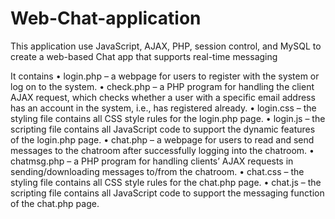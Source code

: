# Web-Chat-application
This application use JavaScript, AJAX, PHP, session control, and MySQL to create a web-based Chat app that supports real-time messaging

It contains 
• login.php – a webpage for users to register with the system or log on to the system.
• check.php – a PHP program for handling the client AJAX request, which checks whether a user with a specific email address has an account in the system, i.e., has registered already.
• login.css – the styling file contains all CSS style rules for the login.php page.
• login.js – the scripting file contains all JavaScript code to support the dynamic features of the login.php page.
• chat.php – a webpage for users to read and send messages to the chatroom after successfully logging into the chatroom.
• chatmsg.php – a PHP program for handling clients’ AJAX requests in sending/downloading messages to/from the chatroom.
• chat.css – the styling file contains all CSS style rules for the chat.php page.
• chat.js – the scripting file contains all JavaScript code to support the messaging function of the chat.php page.

